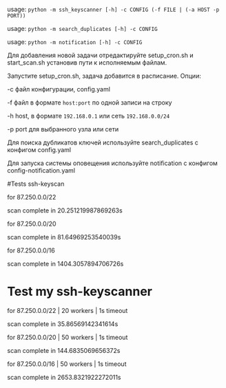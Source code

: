 usage: ```python -m ssh_keyscanner [-h] -c CONFIG (-f FILE | (-a HOST -p PORT))```

usage: ```python -m search_duplicates [-h] -c CONFIG```

usage: ```python -m notification [-h] -c CONFIG```

Для добавления новой задачи отредактируйте setup_cron.sh и start_scan.sh установив пути к исполняемым файлам.

Запустите setup_cron.sh, задача добавится в расписание.
Опции:

-с файл конфигурации, config.yaml

-f файл в формате ```host:port``` по одной записи на строку 

-h host, в формате  ```192.168.0.1``` или сеть ```192.168.0.0/24```

-p port для выбранного узла или сети

Для поиска дубликатов ключей используйте search_duplicates с конфигом config.yaml

Для запуска системы оповещения используйте notification с конфигом config-notification.yaml 


#Tests ssh-keyscan

for 87.250.0.0/22

scan complete in 20.251219987869263s

for 87.250.0.0/20

scan complete in 81.64969253540039s

for 87.250.0.0/16

scan complete in 1404.3057894706726s



# Test my ssh-keyscanner

[//]: # ()
[//]: # (for 87.250.0.0/22 | 140 workers | 2s timeout)

[//]: # ()
[//]: # (scan complete in 37.82651495933533s)

for 87.250.0.0/22 | 20 workers | 1s timeout

scan complete in 35.86569142341614s

for 87.250.0.0/20 | 50 workers | 1s timeout

scan complete in 144.6835069656372s

for 87.250.0.0/16 | 50 workers | 1s timeout

scan complete in 2653.8321922272011s

